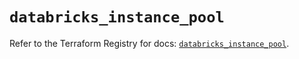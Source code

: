# `databricks_instance_pool`

Refer to the Terraform Registry for docs: [`databricks_instance_pool`](https://registry.terraform.io/providers/databricks/databricks/1.34.0/docs/resources/instance_pool).
